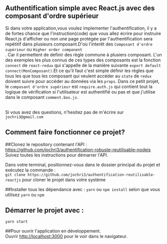 ## Authentification simple avec React.js avec des composant d'ordre supérieur

Si dans votre application,vous voulez implementer l'authentification, il y a de fortes chance que l'instruction(code) que vous allez écrire pour instruire React.js d'afficher ou non une page protégée par l'authentification sera repétitif dans plusieurs composant.D'où l'interêt des `Composant d'ordre supérieur` ou `Higher order component`<br />.
Car il permettent de definir des règle commune à plusiers composant.
L'un des exemples les plus connus de ces types des composants est la fonction `connect` de `react-redux` qui s'appelle de la manière suivante `export default connect(MonComposant)`.Et ce qu'il faut c'est simple définir les règles que tous les que tous les composant qui veulent accéder au `state` de `redux` doivent suivre pour accéder au données via les `props`.
Dans ce petit projet, le `composant d'ordre supérieur` est `require.auth.js` qui contient tout la logique de vérification si l'utilisateur est authentifié ou pas et que j'utilise dans le composant `comment.box.js`.<br /><br />

Si vous avez des questions, n'hesitez pas de m'écrire sur `jochri3@gmail.com`

## Comment faire fonctionner ce projet?

##Clonez le repository contenant l'API : https://github.com/jochri3/authentification-robuste-reutilisable-nodejs<br />
Suivez toutes les instructions pour démarrer l'API.

Dans votre terminal, positionnez-vous dans le dossier principal du projet et exécutez la commande :<br />
`git clone https://github.com/jochri3/authentification-reutilisable-reactjs` pour cloner le projet dans votre système

##Installer tous les dépendance avec :
`yarn` ou `npm install` selon que vous utilisez `yarn` ou `npm`

## Démarrer le projet avec :

`yarn start`

##Pour ouvrir l'application en développement.<br />
Ouvrir [http://localhost:3000](http://localhost:3000) pour le voir dans le navigateur.
